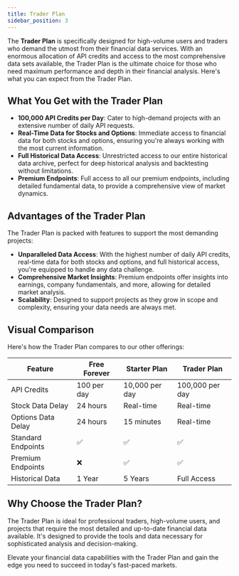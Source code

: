 ```yaml
---
title: Trader Plan
sidebar_position: 3
---
```


The **Trader Plan** is specifically designed for high-volume users and traders who demand the utmost from their financial data services. With an enormous allocation of API credits and access to the most comprehensive data sets available, the Trader Plan is the ultimate choice for those who need maximum performance and depth in their financial analysis. Here's what you can expect from the Trader Plan.

## What You Get with the Trader Plan

- **100,000 API Credits per Day**: Cater to high-demand projects with an extensive number of daily API requests.
- **Real-Time Data for Stocks and Options**: Immediate access to financial data for both stocks and options, ensuring you're always working with the most current information.
- **Full Historical Data Access**: Unrestricted access to our entire historical data archive, perfect for deep historical analysis and backtesting without limitations.
- **Premium Endpoints**: Full access to all our premium endpoints, including detailed fundamental data, to provide a comprehensive view of market dynamics.

## Advantages of the Trader Plan

The Trader Plan is packed with features to support the most demanding projects:

- **Unparalleled Data Access**: With the highest number of daily API credits, real-time data for both stocks and options, and full historical access, you're equipped to handle any data challenge.
- **Comprehensive Market Insights**: Premium endpoints offer insights into earnings, company fundamentals, and more, allowing for detailed market analysis.
- **Scalability**: Designed to support projects as they grow in scope and complexity, ensuring your data needs are always met.

## Visual Comparison

Here's how the Trader Plan compares to our other offerings:

| Feature               | Free Forever | Starter Plan | Trader Plan   |
|-----------------------|--------------|--------------|---------------|
| API Credits           | 100 per day  | 10,000 per day | 100,000 per day |
| Stock Data Delay      | 24 hours     | Real-time    | Real-time     |
| Options Data Delay    | 24 hours     | 15 minutes   | Real-time     |
| Standard Endpoints    | ✅           | ✅            | ✅             |
| Premium Endpoints     | ❌           | ✅            | ✅             |
| Historical Data       | 1 Year       | 5 Years       | Full Access    |

## Why Choose the Trader Plan?

The Trader Plan is ideal for professional traders, high-volume users, and projects that require the most detailed and up-to-date financial data available. It's designed to provide the tools and data necessary for sophisticated analysis and decision-making.

Elevate your financial data capabilities with the Trader Plan and gain the edge you need to succeed in today's fast-paced markets.

